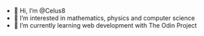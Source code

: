 - 👋 Hi, I’m @Celus8
- 👀 I’m interested in mathematics, physics and computer science
- 🌱 I’m currently learning web development with The Odin Project

<!---
Celus8/Celus8 is a ✨ special ✨ repository because its `README.md` (this file) appears on your GitHub profile.
You can click the Preview link to take a look at your changes.
--->
